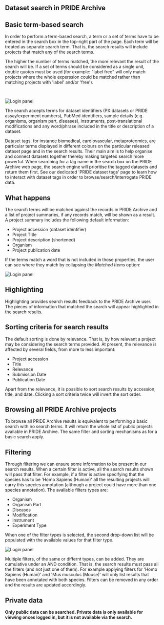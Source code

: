 ## Dataset search in PRIDE Archive

## Basic term-based search

In order to perform a term-based search, a term or a set of terms have to be entered in the search box in the top-right part of the page. Each term will be treated as separate search term. That is, the search results will include projects that match any of the search terms.

The higher the number of terms matched, the more relevant the result of the search will be. If a set of terms should be considered as a single unit, double quotes must be used (for example: "label free" will only match projects where the whole experssion could be matched rather than matching projects with 'label' and/or 'free').

</br>

![Login panel](../../static/markdown/searchpridearchive/files/search-terms.png)

The search accepts terms for dataset identifiers (PX datasets or PRIDE assay/experiment numbers), PubMed identifiers, sample details (e.g. organisms, organism part, diseases), instruments, post-translational modifications and any word/phrase included in the title or description of a dataset.

Dataset tags, for instance biomedical, cardiovascular, metaproteomics, are particular terms displayed in different colours on the particular released dataset page and in the search results. Their main aim is to help organise and connect datasets together thereby making targeted search more powerful. When searching for a tag name in the search box on the PRIDE Archive web page, the search engine will prioritise the tagged datasets and return them first. See our dedicated 'PRIDE dataset tags' page to learn how to interact with dataset tags in order to browse/search/interrogate PRIDE data.

## What happens

The search terms will be matched against the records in PRIDE Archive and a list of project summaries, if any records match, will be shown as a result. A project summary includes the following default information:

- Project accession (dataset identifier)
- Project Title
- Project description (shortened)
- Organism
- Project publication date

If the terms match a word that is not included in those properties, the user can see where they match by collapsing the _Matched Items_ option:

![Login panel](../../static/markdown/searchpridearchive/files/matched-items.png)

## Highlighting

Highlighting provides search results feedback to the PRIDE Archive user. The pieces of information that matched the search will appear highlighted in the search results.


## Sorting criteria for search results

The default sorting is done by relevance. That is, by how relevant a project may be considering the search terms provided. At present, the relevance is affected by several fields, from more to less important:

- Project accession
- Title
- Relevance
- Submission Date
- Publication Date

Apart from the relevance, it is possible to sort search results by accession, title, and date. Clicking a sort criteria twice will invert the sort order.


## Browsing all PRIDE Archive projects

To browse all PRIDE Archive results is equivalent to performing a basic search with no search terms. It will return the whole list of public projects available in PRIDE Archive. The same filter and sorting mechanisms as for a basic search apply.

## Filtering
Through filtering we can ensure some information to be present in our search results. When a certain filter is active, all the search results shown will pass that filter. For example, if a filter is active specifying that the species has to be 'Homo Sapiens (Human)' all the resulting projects will carry this species annotation (although a project could have more than one species annotation). The available filters types are:

- Organism
- Organism Part
- Diseases
- Modification
- Instrument
- Experiment Type

When one of the filter types is selected, the second drop-down list will be populated with the available values for that filter type.

![Login panel](../../static/markdown/searchpridearchive/files/filtering.png)

Multiple filters, of the same or differnt types, can be added. They are cumulative under an AND condition. That is, the search results must pass all the filters (and not just one of them). For example applying filters for 'Homo Sapiens (Human)' and 'Mus musculus (Mouse)' will only list results that have been annotated with both species. Filters can be removed in any order and the results are updated accordingly.


## Private data

**Only public data can be searched. Private data is only available for viewing onces logged in, but it is not available via the search.**

